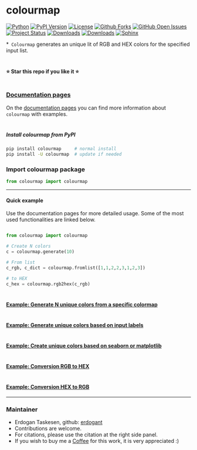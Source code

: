 # colourmap

[![Python](https://img.shields.io/pypi/pyversions/colourmap)](https://img.shields.io/pypi/pyversions/colourmap)
[![PyPI Version](https://img.shields.io/pypi/v/colourmap)](https://pypi.org/project/colourmap/)
[![License](https://img.shields.io/badge/license-MIT-green.svg)](https://github.com/erdogant/colourmap/blob/master/LICENSE)
[![Github Forks](https://img.shields.io/github/forks/erdogant/colourmap.svg)](https://github.com/erdogant/colourmap/network)
[![GitHub Open Issues](https://img.shields.io/github/issues/erdogant/colourmap.svg)](https://github.com/erdogant/colourmap/issues)
[![Project Status](http://www.repostatus.org/badges/latest/active.svg)](http://www.repostatus.org/#active)
[![Downloads](https://pepy.tech/badge/colourmap/month)](https://pepy.tech/project/colourmap/month)
[![Downloads](https://pepy.tech/badge/colourmap)](https://pepy.tech/project/colourmap)
[![Sphinx](https://img.shields.io/badge/Sphinx-Docs-Green)](https://erdogant.github.io/colourmap/)
<!---[![BuyMeCoffee](https://img.shields.io/badge/buymea-coffee-yellow.svg)](https://www.buymeacoffee.com/erdogant)-->
<!---[![Coffee](https://img.shields.io/badge/coffee-black-grey.svg)](https://erdogant.github.io/donate/?currency=USD&amount=5)-->

*`` Colourmap`` generates an unique lit of RGB and HEX colors for the specified input list.

# 
**⭐️ Star this repo if you like it ⭐️**
# 


### [Documentation pages](https://erdogant.github.io/colourmap/)

On the [documentation pages](https://erdogant.github.io/colourmap/) you can find more information about ``colourmap`` with examples. 

# 

##### Install colourmap from PyPI
```bash
pip install colourmap     # normal install
pip install -U colourmap  # update if needed
```


### Import colourmap package
```python
from colourmap import colourmap
```

<hr>

#### Quick example

Use the documentation pages for more detailed usage. Some of the most used functionalities are linked below.


```python

from colourmap import colourmap

# Create N colors
c = colourmap.generate(10)

# From list
c_rgb, c_dict = colourmap.fromlist([1,1,2,2,3,1,2,3])

# to HEX
c_hex = colourmap.rgb2hex(c_rgb)

```

#

#### [Example: Generate N unique colors from a specific colormap](https://erdogant.github.io/colourmap/pages/html/Examples.html#)

#

#### [Example: Generate unique colors based on input labels](https://erdogant.github.io/colourmap/pages/html/Examples.html#create-color-based-on-input-labels)

#

#### [Example: Create unique colors based on seaborn or matplotlib](https://erdogant.github.io/colourmap/pages/html/Examples.html#color-generated-by-seaborn-and-matplotlib)

#

#### [Example: Conversion RGB to HEX](https://erdogant.github.io/colourmap/pages/html/Examples.html#convert-rgb-to-hex)

#

#### [Example: Conversion HEX to RGB](https://erdogant.github.io/colourmap/pages/html/Examples.html#convert-rgb-to-hex)

<hr>

### Maintainer
* Erdogan Taskesen, github: [erdogant](https://github.com/erdogant)
* Contributions are welcome.
* For citations, please use the citation at the right side panel.
* If you wish to buy me a <a href="https://www.buymeacoffee.com/erdogant">Coffee</a> for this work, it is very appreciated :)
